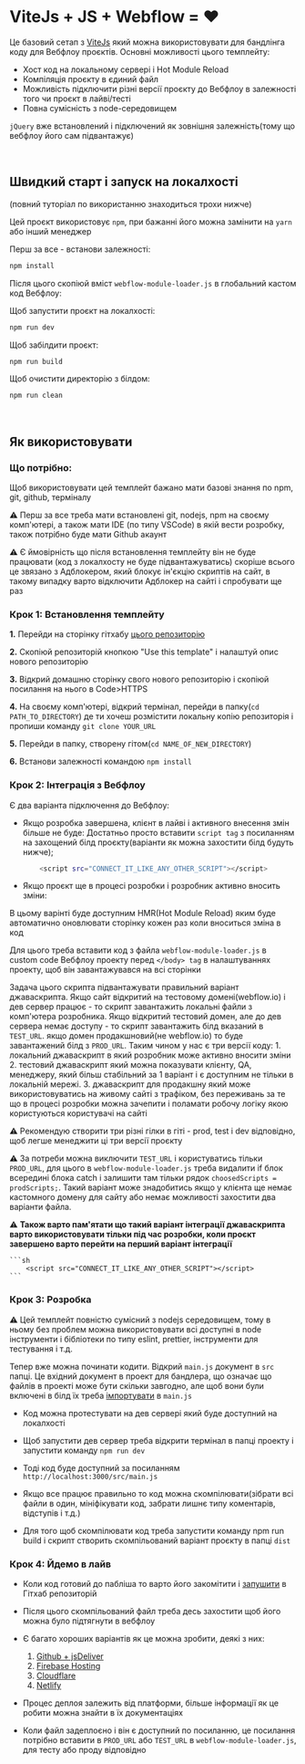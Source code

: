 # ViteJs + JS + Webflow = ❤️

Це базовий сетап з [ViteJs](https://vitejs.dev/) який можна використовувати для бандлінга коду для Вебфлоу проєктів.
Основні можливості цього темплейту:
 - Хост код на локальному сервері і Hot Module Reload
 - Компіляція проєкту в єдиний файл
 - Можливість підключити різні версії проєкту до Вебфлоу в залежності того чи проєкт в лайві/тесті
 - Повна сумісність з node-середовищем

`jQuery` вже встановлений і підключений як зовнішня залежність(тому що вебфлоу його сам підвантажує)

<br />

## Швидкий старт і запуск на локалхості

(повний туторіал по використанню знаходиться трохи нижче)

Цей проєкт використовує `npm`, при бажанні його можна замінити на `yarn` або інший менеджер

Перш за все - встанови залежності:

```sh
npm install
```

Після цього скопіюй вміст `webflow-module-loader.js` в глобальний кастом код Вебфлоу:

Щоб запустити проєкт на локалхості:

```sh
npm run dev
```

Щоб забілдити проєкт:

```sh
npm run build
```

Щоб очистити директорію з білдом:

```sh
npm run clean
```
<br />

## Як використовувати

### Що потрібно:

Щоб використовувати цей темплейт бажано мати базові знання по npm, git, github, терміналу

⚠️ Перш за все треба мати встановлені  git, nodejs, npm на своєму комп'ютері, а також мати IDE (по типу VSCode) в якій вести розробку, також потрібно буде мати Github акаунт

⚠️ Є ймовірність що після встановлення темплейту він не буде працювати (код з локалхосту не буде підвантажуватись) скоріше всього це звязано з Адблокером, який блокує ін'єкцію скриптів на сайт, в такому випадку варто відключити Адблокер на сайті і спробувати ще раз

### Крок 1: Встановлення темплейту

**1.** Перейди на сторінку гітхабу [цього репозиторію](https://github.com/theKozman/webflow-vite-template)

**2.** Скопіюй репозиторій кнопкою "Use this template" і налаштуй опис нового репозиторію

**3.** Відкрий домашню сторінку свого нового репозиторію і скопіюй посилання на нього в Code>HTTPS

**4.** На своєму комп'ютері, відкрий термінал, перейди в папку(`cd PATH_TO_DIRECTORY`) де ти хочеш розмістити локальну копію репозиторія і пропиши команду `git clone YOUR_URL`

**5.** Перейди в папку, створену гітом(`cd NAME_OF_NEW_DIRECTORY`)

**6.** Встанови залежності командою `npm install`

### Крок 2: Інтеграція з Вебфлоу

Є два варіанта підключення до Вебфлоу:

- Якщо розробка завершена, клієнт в лайві і активного внесення змін більше не буде:
    Достатньо просто вставити `script tag` з посиланням на захощений білд проєкту(варіанти як можна захостити білд будуть нижче);
    ```sh
        <script src="CONNECT_IT_LIKE_ANY_OTHER_SCRIPT"></script>
    ``` 


- Якщо проєкт ще в процесі розробки і розробник активно вносить зміни:

В цьому варінті буде доступним HMR(Hot Module Reload) яким буде автоматично оновлювати сторінку кожен раз коли вноситься зміна в код

Для цього треба вставити код з файла `webflow-module-loader.js` в custom code Вебфлоу проекту перед `</body> tag` в налаштуваннях проекту, щоб він завантажувався на всі сторінки

Задача цього скрипта підвантажувати правильний варіант джаваскрипта. Якщо сайт відкритий на тестовому домені(webflow.io) і дев сервер працює - то скрипт завантажить локальні файли з комп'ютера розробника. Якщо відкритий тестовий домен, але до дев сервера немає доступу - то скрипт завантажить білд вказаний в `TEST_URL`. якщо домен продакшновий(не webflow.io) то буде завантажений білд з `PROD_URL`.
Таким чином у нас є три версії коду:
    1. локальний джаваскрипт в який розробник може активно вносити зміни
    2. тестовий джаваскрипт який можна показувати клієнту, QA, менеджеру, який більш стабільний за 1 варіант і є доступним не тільки в локальній мережі. 
    3. джаваскрипт для продакшну який може використовуватись на живому сайті з трафіком, без переживань за те що в процесі розробки можна зачепити і поламати робочу логіку якою користуються користувачі на сайті

⚠️ Рекомендую створити три різні гілки в гіті - prod, test i dev відповідно, щоб легше менеджити ці три версії проєкту

⚠️ За потреби можна виключити `TEST_URL` і користуватись тільки `PROD_URL`, для цього в `webflow-module-loader.js` треба видалити if блок всередині блока catch і залишити там тільки рядок `choosedScripts = prodScripts;`. Такий варіант може знадобитись якщо у клієнта ще немає кастомного домену для сайту або немає можливості захостити два варіанти файла.

⚠️ **Також варто пам'ятати що такий варіант інтеграції джаваскрипта варто використовувати тільки під час розробки, коли проєкт завершено варто перейти на перший варіант інтеграції**

    ```sh
        <script src="CONNECT_IT_LIKE_ANY_OTHER_SCRIPT"></script>
    ``` 

### Крок 3: Розробка

⚠️ Цей темплейт повністю сумісний з nodejs середовищем, тому в ньому без проблем можна використовувати всі доступні в node інструменти і бібліотеки по типу eslint, prettier, інструменти для тестування і т.д.

Тепер вже можна починати кодити. Відкрий `main.js` документ в `src` папці.
Це вхідний документ в проект для бандлера, що означає що файлів в проекті може бути скільки завгодно, але щоб вони були включені в білд їх треба [імпортувати](https://developer.mozilla.org/en-US/docs/Web/JavaScript/Reference/Statements/import) в `main.js`

- Код можна протестувати на дев сервері який буде доступний на локалхості

- Щоб запустити дев сервер треба відкрити термінал в папці проекту і запустити команду `npm run dev`

- Тоді код буде доступний за посиланням `http://localhost:3000/src/main.js`

- Якщо все працює правильно то код можна скомпілювати(зібрати всі файли в один, мініфікувати код, забрати лишнє типу коментарів, відступів і т.д.)

- Для того щоб скомпілювати код треба запустити команду npm run build і скрипт створить скомпільований варіант проєкту в папці `dist`

### Крок 4: Йдемо в лайв

- Коли код готовий до пабліша то варто його закомітити і [запушити](https://docs.github.com/en/get-started/importing-your-projects-to-github/importing-source-code-to-github/adding-locally-hosted-code-to-github) в Гітхаб репозиторій

- Після цього скомпільований файл треба десь захостити щоб його можна було підтягнути в вебфлоу

- Є багато хороших варіантів як це можна зробити, деякі з них:
    1. [Github + jsDeliver](https://gomakethings.com/how-to-turn-any-github-repo-into-a-cdn/)
    2. [Firebase Hosting](https://firebase.google.com/docs/hosting)
    3. [Cloudflare](https://www.cloudflare.com/en-gb/)
    4. [Netlify](https://docs.netlify.com/get-started/)

- Процес деплоя залежить від платформи, більше інформації як це робити можна знайти в їх документаціях
- Коли файл задеплоєно і він є доступний по посиланню, це посилання потрібно вставити в `PROD_URL` або `TEST_URL` в `webflow-module-loader.js`, для тесту або проду відповідно
